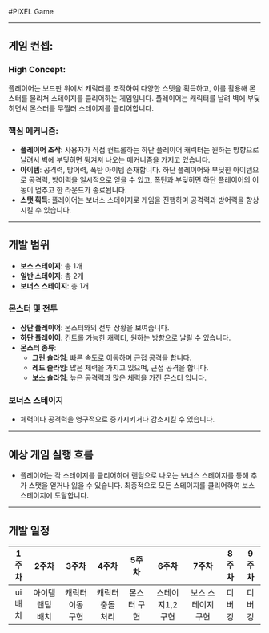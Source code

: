 #PIXEL Game
********
## 게임 컨셉:
### High Concept:
플레이어는 보드판 위에서 캐릭터를 조작하여 다양한 스탯을 획득하고, 이를 활용해 몬스터를 물리쳐 스테이지를 클리어하는 게임입니다. 플레이어는 캐릭터를 날려 벽에 부딪히면서 몬스터를 무찔러 스테이지를 클리어합니다.

### 핵심 메커니즘:
- **플레이어 조작**: 사용자가 직접 컨트롤하는 하단 플레이어 캐릭터는 원하는 방향으로 날려서 벽에 부딪히면 튕겨져 나오는 메커니즘을 가지고 있습니다.
- **아이템**: 공격력, 방어력, 폭탄 아이템 존재합니다.
하단 플레이어와 부딪힌 아이템으로 공격력, 방어력을 일시적으로 얻을 수 있고, 폭탄과 부딪히면 하단 플레이어의 이동이 멈추고 한 라운드가 종료됩니다.
- **스탯 획득**: 플레이어는 보너스 스테이지로 게임을 진행하며 공격력과 방어력을 향상시킬 수 있습니다.
********
## 개발 범위
- **보스 스테이지**:   총 1개
- **일반 스테이지**:   총 2개
- **보너스 스테이지**: 총 1개

### 몬스터 및 전투
- **상단 플레이어**: 몬스터와의 전투 상황을 보여줍니다.
- **하단 플레이어**: 컨트롤 가능한 캐릭터, 원하는 방향으로 날릴 수 있습니다.
- **몬스터 종류**:
  - **그린 슬라임**: 빠른 속도로 이동하며 근접 공격을 합니다.
  - **레드 슬라임**: 많은 체력을 가지고 있으며, 근접 공격을 합니다.
  - **보스 슬라임**: 높은 공격력과 많은 체력을 가진 몬스터 입니다.
### 보너스 스테이지
- 체력이나 공격력을 영구적으로 증가시키거나 감소시킬 수 있습니다.
********
## 예상 게임 실행 흐름
- 플레이어는 각 스테이지를 클리어하며 랜덤으로 나오는 보너스 스테이지를 통해 추가 스탯을 얻거나 잃을 수 있습니다. 최종적으로 모든 스테이지를 클리어하여 보스 스테이지에 도달합니다.

********
## 개발 일정
1주차|2주차|3주차|4주차|5주차|6주차|7주차|8주차|9주차|
:---:|:---:|:---:|:---:|:---:|:---:|:---:|:---:|:---:
ui배치|아이템 랜덤 배치|캐릭터 이동 구현|캐릭터 충돌 처리|몬스터 구현 |스테이지1,2 구현|보스 스테이지 구현|디버깅|디버깅

